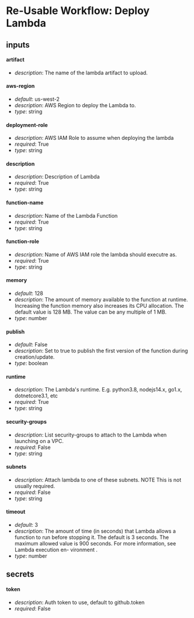 # Re-Usable Workflow: Deploy Lambda
## inputs
#### artifact
- *description*: The name of the lambda artifact to upload.
#### aws-region
- *default*: us-west-2
- *description*: AWS Region to deploy the Lambda to.
- *type*: string
#### deployment-role
- *description*: AWS IAM Role to assume when deploying the lambda
- *required*: True
- *type*: string
#### description
- *description*: Description of Lambda
- *required*: True
- *type*: string
#### function-name
- *description*: Name of the Lambda Function
- *required*: True
- *type*: string
#### function-role
- *description*: Name of AWS IAM role the lambda should executre as.
- *required*: True
- *type*: string
#### memory
- *default*: 128
- *description*: The amount of memory available to the function at runtime.  Increasing  the  function memory also increases its CPU allocation. The default value is 128 MB. The value can be any multiple of 1 MB.
- *type*: number
#### publish
- *default*: False
- *description*: Set to true to publish the first version of the function during creation/update.
- *type*: boolean
#### runtime
- *description*: The Lambda's runtime. E.g. python3.8, nodejs14.x, go1.x, dotnetcore3.1, etc
- *required*: True
- *type*: string
#### security-groups
- *description*: List security-groups to attach to the Lambda when launching on a VPC.
- *required*: False
- *type*: string
#### subnets
- *description*: Attach lambda to one of these subnets. NOTE This is not usually required.
- *required*: False
- *type*: string
#### timeout
- *default*: 3
- *description*: The amount of time (in seconds) that Lambda allows a function to run before stopping it. The default is 3 seconds.  The  maximum  allowed value is 900 seconds. For more information, see Lambda execution en- vironment .
- *type*: number
## secrets
#### token
- *description*: Auth token to use, default to github.token
- *required*: False